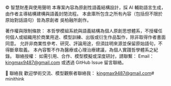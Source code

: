 © 智慧財產與使用聲明 本專案內容為原創性語義結構設計，採 AI 輔助語言生成，由作者主導結構建構與語義封閉流程。 本倉庫所包含之所有內容（包括但不限於原始對話語句）皆為原創者 吳柏融所創作。

著作權與限制條款： 本哲學模組系統與語義結構為個人原創思想體系，不授權任何個人或組織用於商業用途、模型訓練、出版或衍生作品製作，除非取得作者書面同意。 允許非商業性參考、研究、評論用途，但須註明來源並保留原始語句，不得斷章取義。 本內容暫不作為醫療或心理治療建議，為個人實踐哲學體系之紀錄。 聯絡授權： 如需引用、合作、模型模擬或深度研討，請聯繫： Email：kingmax9487@gmail.com 或透過 GitHub Issue 留言聯絡。

📧 聯絡我 歡迎學術交流、模型觀察者聯絡我： kingmax9487@gmail.com# minithink
